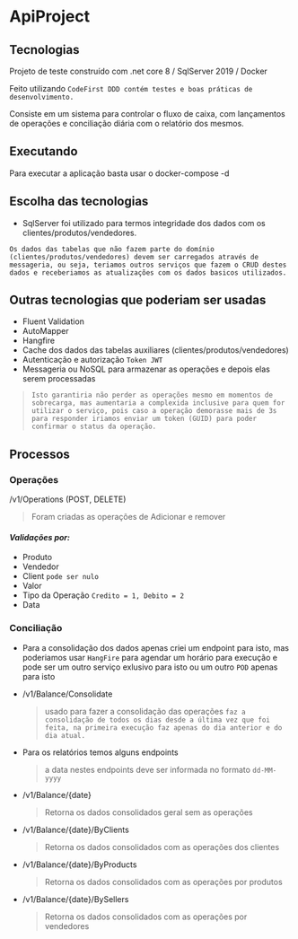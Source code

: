 # ApiProject

## Tecnologias
Projeto de teste construído com .net core 8 / SqlServer 2019 / Docker

Feito utilizando `CodeFirst DDD contém testes e boas práticas de desenvolvimento.`

Consiste em um sistema para controlar o fluxo de caixa, com lançamentos de operações e conciliação diária com o relatório dos mesmos.

## Executando
Para executar a aplicação basta usar o docker-compose -d

## Escolha das tecnologias
- SqlServer foi utilizado para termos integridade dos dados com os clientes/produtos/vendedores.

``
Os dados das tabelas que não fazem parte do domínio (clientes/produtos/vendedores) devem ser carregados através de messageria, ou seja, teriamos outros serviços que fazem o CRUD destes dados e receberiamos as atualizações com os dados basicos utilizados.
``

## Outras tecnologias que poderiam ser usadas
- Fluent Validation
- AutoMapper
- Hangfire
- Cache dos dados das tabelas auxiliares (clientes/produtos/vendedores)
- Autenticação e autorização `Token JWT`
- Messageria ou NoSQL para armazenar as operações e depois elas serem processadas
 > `Isto garantiria não perder as operações mesmo em momentos de sobrecarga, mas aumentaria a complexida inclusive para quem for utilizar o serviço, pois caso a operação demorasse mais de 3s para responder iriamos enviar um token (GUID) para poder confirmar o status da operação.`

## Processos
### Operações
/v1/Operations (POST, DELETE)

> Foram criadas as operações de Adicionar e remover

#### *Validações por:*

* Produto
* Vendedor
* Client `pode ser nulo`
* Valor
* Tipo da Operação `Credito = 1, Debito = 2`
* Data

### Conciliação
- Para a consolidação dos dados apenas criei um endpoint para isto, mas poderiamos usar ``HangFire`` para agendar um horário para execução e pode ser um outro serviço exlusivo para isto ou um outro `POD` apenas para isto
- /v1/Balance/Consolidate
  > usado para fazer a consolidação das operações `faz a consolidação de todos os dias desde a última vez que foi feita, na primeira execução faz apenas do dia anterior e do dia atual.`

- Para os relatórios temos alguns endpoints
  >a data nestes endpoints deve ser informada no formato `dd-MM-yyyy`
  
- /v1/Balance/{date}
  > Retorna os dados consolidados geral sem as operações 
- /v1/Balance/{date}/ByClients
  > Retorna os dados consolidados com as operações dos clientes

- /v1/Balance/{date}/ByProducts
  > Retorna os dados consolidados com as operações por produtos

- /v1/Balance/{date}/BySellers
  > Retorna os dados consolidados com as operações por vendedores

